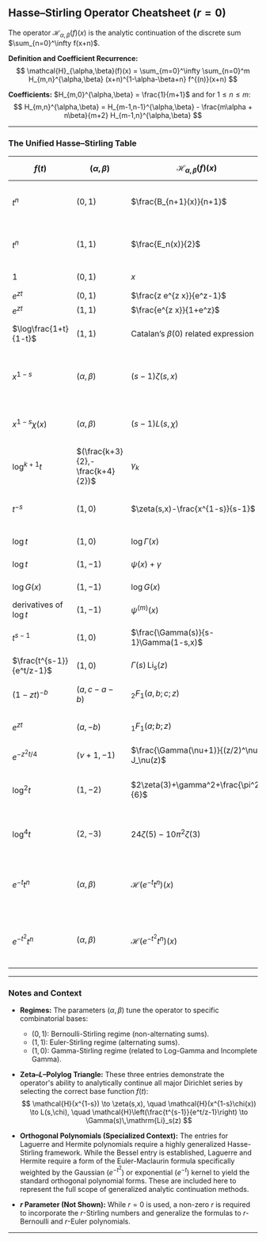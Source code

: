 <!--
  NOTE: For best compatibility with GitHub's Markdown renderer (especially in Safari),
  - Use triple backticks for code blocks, not indented code.
  - Use single dollar signs $...$ for inline math, and double dollar signs $$...$$ for display math.
  - Avoid using \[ ... \] for display math; prefer $$ ... $$.
  - Avoid using \boxed{} (not supported by GitHub's KaTeX).
  - Use plain text for tables, not HTML.
  - Avoid excessive use of bold in tables.
-->

## Hasse–Stirling Operator Cheatsheet ($r=0$)

The operator $\mathcal{H}_{\alpha, \beta}(f)(x)$ is the analytic continuation of the discrete sum $\sum_{n=0}^\infty f(x+n)$.

**Definition and Coefficient Recurrence:**
$$
\mathcal{H}_{\alpha,\beta}(f)(x) = \sum_{m=0}^\infty \sum_{n=0}^m H_{m,n}^{\alpha,\beta} (x+n)^{1-\alpha-\beta+n} f^{(n)}(x+n)
$$

**Coefficients:** $H_{m,0}^{\alpha,\beta} = \frac{1}{m+1}$ and for $1 \le n \le m$:
$$
H_{m,n}^{\alpha,\beta} = H_{m-1,n-1}^{\alpha,\beta} - \frac{m\alpha + n\beta}{m+2} H_{m-1,n}^{\alpha,\beta}
$$

---

### The Unified Hasse–Stirling Table

| $f(t)$ | $(\alpha,\beta)$ | $\mathcal{H}_{\alpha,\beta}(f)(x)$ | Expression / Interpretation |
|---|---|---|---|
| $t^n$ | $(0,1)$ | $\frac{B_{n+1}(x)}{n+1}$ | Bernoulli polynomials (Faulhaber Summation) |
| $t^n$ | $(1,1)$ | $\frac{E_n(x)}{2}$ | Euler polynomials (Alternating Sums) |
| $1$ | $(0,1)$ | $x$ | Identity for $\zeta(0, x)$ |
| $e^{z t}$ | $(0,1)$ | $\frac{z e^{z x}}{e^z-1}$ | Bernoulli EGF |
| $e^{z t}$ | $(1,1)$ | $\frac{e^{z x}}{1+e^z}$ | Euler EGF |
| $\log\frac{1+t}{1-t}$ | $(1,1)$ | Catalan’s $\beta(0)$ related expression | Dirichlet Beta Function value at $s=0$ |
| $x^{1-s}$ | $(\alpha,\beta)$ | $(s-1)\zeta(s,x)$ | Hurwitz Zeta Function (General Analytic Continuation) |
| $x^{1-s}\chi(x)$ | $(\alpha,\beta)$ | $(s-1)L(s,\chi)$ | Dirichlet $L$-function (Primitive character $\chi$) |
| $\log^{k+1} t$ | $(\frac{k+3}{2},-\frac{k+4}{2})$ | $\gamma_k$ | Stieltjes constants (Coefficients of $\zeta(s)$ at $s=1$) |
| $t^{-s}$ | $(1,0)$ | $\zeta(s,x)-\frac{x^{1-s}}{s-1}$ | Hurwitz Zeta Remainder (Analytic continuation) |
| $\log t$ | $(1,0)$ | $\log \Gamma(x)$ | Log-Gamma Function |
| $\log t$ | $(1,-1)$ | $\psi(x)+\gamma$ | Digamma Function |
| $\log G(x)$ | $(1,-1)$ | $\log G(x)$ | Barnes $G$-function |
| derivatives of $\log t$ | $(1,-1)$ | $\psi^{(m)}(x)$ | Polygamma Functions |
| $t^{s-1}$ | $(1,0)$ | $\frac{\Gamma(s)}{s-1}\Gamma(1-s,x)$ | Incomplete Gamma Function |
| $\frac{t^{s-1}}{e^t/z-1}$ | $(1,0)$ | $\Gamma(s)\,\mathrm{Li}_s(z)$ | Polylogarithm $\mathrm{Li}_s(z)$ |
| $(1-zt)^{-b}$ | $(a,c-a-b)$ | ${}_2F_1(a,b;c;z)$ | Gauss Hypergeometric Function |
| $e^{z t}$ | $(a,-b)$ | ${}_1F_1(a;b;z)$ | Confluent Hypergeometric Function |
| $e^{-z^2 t/4}$ | $(\nu+1,-1)$ | $\frac{\Gamma(\nu+1)}{(z/2)^\nu} J_\nu(z)$ | Bessel Function $J_\nu$ |
| $\log^2 t$ | $(1,-2)$ | $2\zeta(3)+\gamma^2+\frac{\pi^2}{6}$ | Specific Odd Zeta Combination ($\gamma_1$ related) |
| $\log^4 t$ | $(2,-3)$ | $24\zeta(5)-10\pi^2\zeta(3)$ | Specific Odd Zeta Combination ($\gamma_3$ related) |
| $e^{-t} t^n$ | $(\alpha,\beta)$ | $\mathcal{H}(e^{-t} t^n)(x)$ | Laguerre polynomials $L_n^{(\alpha)}(x)$ (Generalized $\mathcal{H}$) |
| $e^{-t^2} t^n$ | $(\alpha,\beta)$ | $\mathcal{H}(e^{-t^2} t^n)(x)$ | Hermite polynomials $H_n(x)$ (Generalized $\mathcal{H}$) |

---

### Notes and Context

- **Regimes:** The parameters $(\alpha, \beta)$ tune the operator to specific combinatorial bases:
    - $(0, 1)$: Bernoulli-Stirling regime (non-alternating sums).
    - $(1, 1)$: Euler-Stirling regime (alternating sums).
    - $(1, 0)$: Gamma-Stirling regime (related to Log-Gamma and Incomplete Gamma).

- **Zeta–$L$–Polylog Triangle:** These three entries demonstrate the operator's ability to analytically continue all major Dirichlet series by selecting the correct base function $f(t)$:
    $$
    \mathcal{H}(x^{1-s}) \to \zeta(s,x), \quad
    \mathcal{H}(x^{1-s}\chi(x)) \to L(s,\chi), \quad
    \mathcal{H}\left(\frac{t^{s-1}}{e^t/z-1}\right) \to \Gamma(s)\,\mathrm{Li}_s(z)
    $$

- **Orthogonal Polynomials (Specialized Context):** The entries for Laguerre and Hermite polynomials require a highly generalized Hasse-Stirling framework. While the Bessel entry is established, Laguerre and Hermite require a form of the Euler-Maclaurin formula specifically weighted by the Gaussian ($e^{-t^2}$) or exponential ($e^{-t}$) kernel to yield the standard orthogonal polynomial forms. These are included here to represent the full scope of generalized analytic continuation methods.

- **$r$ Parameter (Not Shown):** While $r=0$ is used, a non-zero $r$ is required to incorporate the $r$-Stirling numbers and generalize the formulas to $r$-Bernoulli and $r$-Euler polynomials.

---

<!--
  GitHub Markdown math rendering tips:
  - Use $...$ for inline math, $$...$$ for display math.
  - Avoid \[ ... \] and \boxed{}.
  - Use plain tables, not HTML tables.
  - For best results, view with GitHub's built-in math renderer (KaTeX).
-->